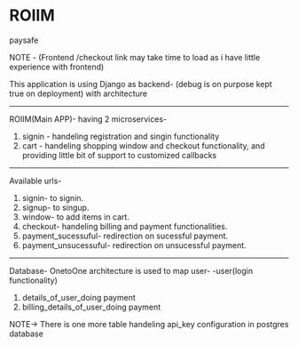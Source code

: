 # ROIIM
paysafe

NOTE - (Frontend /checkout link may take time to load as i have little experience with frontend)

This application is using Django as backend- (debug is on purpose kept true on deployment)
with architecture

------------------------------------------------------------------------------------------------------------------------------------------------------------
ROIIM(Main APP)-
having 2 microservices-
1. signin - handeling registration and singin functionality
2. cart - handeling shopping window and checkout functionality, and providing little bit of support to customized callbacks

------------------------------------------------------------------------------------------------------------------------------------------------------------

Available urls-
1. signin-  to signin.
2. signup- to singup.
3. window- to add items in cart.
4. checkout-  handeling billing and payment functionalities.
5. payment_sucessuful- redirection on sucessful payment.
6. payment_unsucessuful- redirection on unsucessful payment.

------------------------------------------------------------------------------------------------------------------------------------------------------------
Database-
OnetoOne architecture is used to map user- 
-user(login functionality)
1. details_of_user_doing payment
2. billing_details_of_user_doing payment
        
NOTE-> There is one more table handeling api_key configuration in postgres database 
